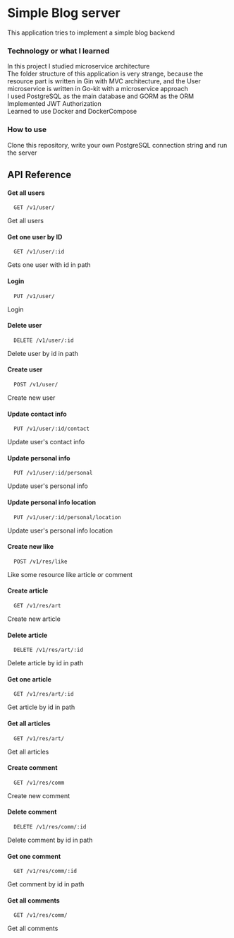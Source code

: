 
# Simple Blog server
This application tries to implement a simple blog backend


### Technology or what I learned
In this project I studied microservice architecture\
The folder structure of this application is very strange, because the resource part is written in Gin with MVC architecture, and the User microservice is written in Go-kit with a microservice approach\
I used PostgreSQL as the main database and GORM as the ORM\
Implemented JWT Authorization\
Learned to use Docker and DockerCompose


### How to use
Clone this repository, write your own PostgreSQL connection string and run the server






## API Reference

#### Get all users

```http
  GET /v1/user/
```
Get all users

#### Get one user by ID

```http
  GET /v1/user/:id
```
Gets one user with id in path

#### Login

```http
  PUT /v1/user/
```
Login

#### Delete user

```http
  DELETE /v1/user/:id
```
Delete user by id in path

#### Create user

```http
  POST /v1/user/
```
Create new user

#### Update contact info

```http
  PUT /v1/user/:id/contact
```
Update user's contact info

#### Update personal info

```http
  PUT /v1/user/:id/personal
```
Update user's personal info

#### Update personal info location

```http
  PUT /v1/user/:id/personal/location
```
Update user's personal info location

#### Create new like

```http
  POST /v1/res/like
```
Like some resource like article or comment


#### Create article

```http
  GET /v1/res/art
```
Create new article


#### Delete article

```http
  DELETE /v1/res/art/:id
```
Delete article by id in path


#### Get one article

```http
  GET /v1/res/art/:id
```
Get article by id in path

#### Get all articles

```http
  GET /v1/res/art/
```
Get all articles

#### Create comment

```http
  GET /v1/res/comm
```
Create new comment


#### Delete comment

```http
  DELETE /v1/res/comm/:id
```
Delete comment by id in path


#### Get one comment

```http
  GET /v1/res/comm/:id
```
Get comment by id in path

#### Get all comments

```http
  GET /v1/res/comm/
```
Get all comments

